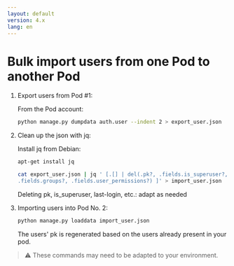 ```yaml
---
layout: default
version: 4.x
lang: en
---
```


# Bulk import users from one Pod to another Pod

1. Export users from Pod #1:

    From the Pod account:

    ```bash
    python manage.py dumpdata auth.user --indent 2 > export_user.json
    ```

2. Clean up the json with jq:

    Install jq from Debian:

    ```bash
    apt-get install jq
    ```

    ```bash
    cat export_user.json | jq ' [.[] | del(.pk?, .fields.is_superuser?, .fields.last_login?, .fields.date_joined?,
    .fields.groups?, .fields.user_permissions?) ]' > import_user.json
    ```

    Deleting pk, is_superuser, last-login, etc.: adapt as needed

3. Importing users into Pod No. 2:

    ```bash
    python manage.py loaddata import_user.json
    ```

    The users' pk is regenerated based on the users already present in your pod.

> ⚠️ These commands may need to be adapted to your environment.
